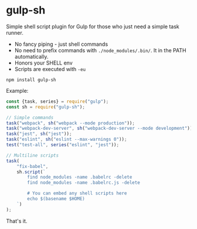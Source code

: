 # gulp-sh

Simple shell script plugin for Gulp for those who just need a simple task runner.

- No fancy piping - just shell commands
- No need to prefix commands with `./node_modules/.bin/`. It in the PATH automatically.
- Honors your SHELL env
- Scripts are executed with `-eu`

```
npm install gulp-sh
```

Example:

```js
const {task, series} = require("gulp");
const sh = require("gulp-sh");

// Simple commands
task("webpack", sh("webpack --mode production"));
task("webpack-dev-server", sh("webpack-dev-server --mode development"));
task("jest", sh("jest"));
task("eslint", sh("eslint --max-warnings 0"));
test("test-all", series("eslint", "jest"));

// Multiline scripts
task(
    "fix-babel",
    sh.script(`
        find node_modules -name .babelrc -delete
        find node_modules -name .babelrc.js -delete

        # You can embed any shell scripts here
        echo $(basename $HOME)
    `)
);
```

That's it.
